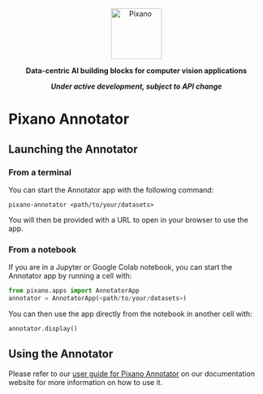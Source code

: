 <div align="center">

<picture>
    <img src="https://raw.githubusercontent.com/pixano/pixano/main/docs/assets/pixano_wide.png" alt="Pixano" height="100"/>
</picture>

<br/>

**Data-centric AI building blocks for computer vision applications**

***Under active development, subject to API change***

</div>


# Pixano Annotator

## Launching the Annotator

### From a terminal

You can start the Annotator app with the following command:

```shell
pixano-annotator <path/to/your/datasets>
```

You will then be provided with a URL to open in your browser to use the app.

### From a notebook

If you are in a Jupyter or Google Colab notebook, you can start the Annotator app by running a cell with:

```python
from pixano.apps import AnnotatorApp
annotator = AnnotatorApp(<path/to/your/datasets>)
```

You can then use the app directly from the notebook in another cell with:

```python
annotator.display()
```

## Using the Annotator

Please refer to our [user guide for Pixano Annotator](https://pixano.github.io/user/annotator/) on our documentation website for more information on how to use it.